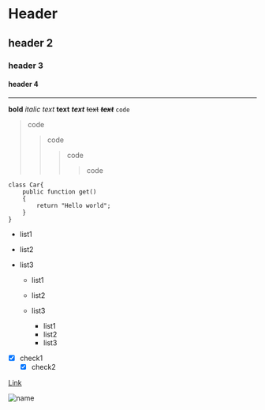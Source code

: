 # Header
## header 2
### header 3
#### header 4
___

**bold**
*italic*
_text_
__text__
___text___
~~text~~
***~~text~~***
`code`
> code
>> code
>>> code
>>>> code

```
class Car{
    public function get()
    {
        return "Hello world";
    }
}
```
+ list1
+ list2
+ list3

  + list1
  + list2
  + list3

    * list1
    * list2
    * list3

- [x] check1
  - [x] check2

[Link](https://youtube.com)

![name](https://anlami-nedir.com/resimler/2/imge.jpg)

